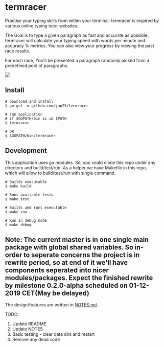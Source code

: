 # termracer
Practise your typing skills from within your terminal. termracer is inspired by various online typing tutor websites.

The Goal is to type a given paragraph as fast and accurate as possible, termracer will calculate your typing speed with words per minute and accuracy % metrics. You can also view your progress by viewing the past race results.

For each race, You'll be presented a paragraph randomly picked from a predefined pool of paragraphs.

![](https://github.com/jan25/termracer/blob/master/assets/example.gif)

## Install

```
# download and install
$ go get -u github.com/jan25/termracer

# run application
# if $GOPATH/bin is in $PATH
$ termracer

# OR
$ $GOPATH/bin/termracer
```

## Development
This application uses go modules. So, you could clone this repo under any
directory and build/test/run. As a helper we have Makefile in this repo, which will allow to build/test/run with single
command.
```
# Builds executable
$ make build

# Runs available tests
$ make test

# Builds and runs executable
$ make run

# Run in debug mode
$ make debug
```

## Note: The current master is in one single main package with global shared variables. So in-order to seperate concerns the project is in rewrite period, so at end of it we'll have components seperated into nicer modules/packages. Expect the finished rewrite by milestone 0.2.0-alpha scheduled on 01-12-2019 CET(May be delayed)

The design/features are written in [NOTES.md](https://github.com/jan25/termracer/blob/master/NOTES.md).


TODO:
1. Update README
2. Update NOTES
3. Basic testing - clear data dirs and restart
4. Remove any dead code